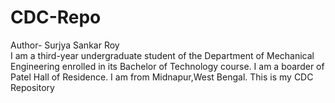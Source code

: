 # CDC-Repo
Author- Surjya Sankar Roy
<br>
I am a third-year undergraduate student of the Department of Mechanical Engineering enrolled in its Bachelor of Technology course. I am a boarder of Patel Hall of Residence. I am from Midnapur,West Bengal.
This is my CDC Repository